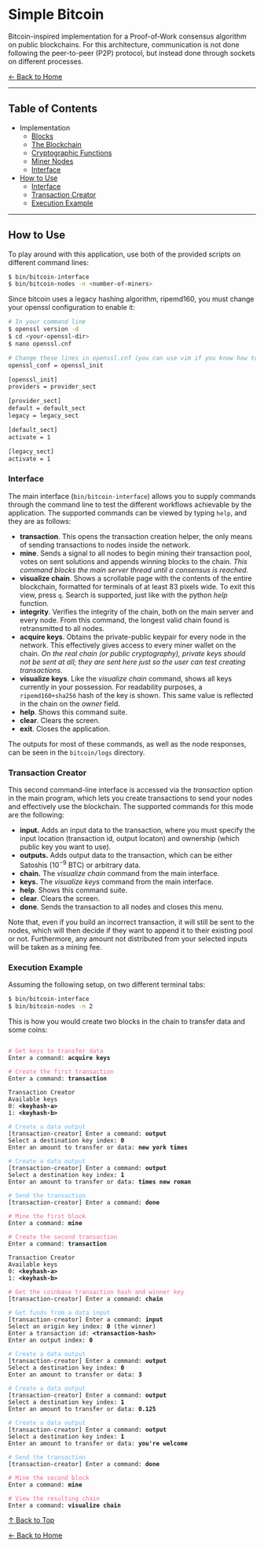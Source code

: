 # Simple Bitcoin

Bitcoin-inspired implementation for a Proof-of-Work consensus algorithm on public blockchains. For this architecture, communication is not done following the peer-to-peer (P2P) protocol, but instead done through sockets on different processes.

[← Back to Home](../README.md)

---

## Table of Contents
- Implementation
    - [Blocks](doc/blocks.md)
    - [The Blockchain](doc/blockchain.md)
    - [Cryptographic Functions](doc/crypto.md)
    - [Miner Nodes](doc/nodes.md)
    - [Interface](doc/server.md)
- [How to Use](#how-to-use)
    - [Interface](#interface)
    - [Transaction Creator](#transaction-creator)
    - [Execution Example](#execution-example)

---

## How to Use

To play around with this application, use both of the provided scripts on different command lines:
```sh
$ bin/bitcoin-interface
$ bin/bitcoin-nodes -n <number-of-miners>
```

Since bitcoin uses a legacy hashing algorithm, ripemd160, you must change your openssl configuration to enable it:
```sh
# In your command line
$ openssl version -d
$ cd <your-openssl-dir>
$ nano openssl.cnf

# Change these lines in openssl.cnf (you can use vim if you know how to exit)
openssl_conf = openssl_init

[openssl_init]
providers = provider_sect

[provider_sect]
default = default_sect
legacy = legacy_sect

[default_sect]
activate = 1

[legacy_sect]
activate = 1
```
### Interface
The main interface (`bin/bitcoin-interface`) allows you to supply commands through the command line to test the different workflows achievable by the application. The supported commands can be viewed by typing `help`, and they are as follows:
- **transaction**. This opens the transaction creation helper, the only means of sending transactions to nodes inside the network.
- **mine**. Sends a signal to all nodes to begin mining their transaction pool, votes on sent solutions and appends winning blocks to the chain. *This command blocks the main server thread until a consensus is reached.*
- **visualize chain**. Shows a scrollable page with the contents of the entire blockchain, formatted for terminals of at least 83 pixels wide. To exit this view, press `q`. Search is supported, just like with the python *help* function.
- **integrity**. Verifies the integrity of the chain, both on the main server and every node. From this command, the longest valid chain found is retransmitted to all nodes.
- **acquire keys**. Obtains the private-public keypair for every node in the network. This effectively gives access to every miner wallet on the chain. *On the real chain (or public cryptography), private keys should not be sent at all; they are sent here just so the user can test creating transactions*.
- **visualize keys**. Like the *visualize chain* command, shows all keys currently in your possession. For readability purposes, a `ripemd160+sha256` hash of the key is shown. This same value is reflected in the chain on the *owner* field.
- **help**. Shows this command suite.
- **clear**. Clears the screen.
- **exit**. Closes the application.

The outputs for most of these commands, as well as the node responses, can be seen in the `bitcoin/logs` directory.

### Transaction Creator
This second command-line interface is accessed via the *transaction* option in the main program, which lets you create transactions to send your nodes and effectively use the blockchain. The supported commands for this mode are the following:
- **input.** Adds an input data to the transaction, where you must specify the input location (transaction id, output locaton) and ownership (which public key you want to use).
- **outputs.** Adds output data to the transaction, which can be either Satoshis ($10^{-9}$ BTC) or arbitrary data.
- **chain.** The *visualize chain* command from the main interface.
- **keys.** The *visualize keys* command from the main interface.
- **help**. Shows this command suite.
- **clear**. Clears the screen.
- **done**. Sends the transaction to all nodes and closes this menu.

Note that, even if you build an incorrect transaction, it will still be sent to the nodes, which will then decide if they want to append it to their existing pool or not. Furthermore, any amount not distributed from your selected inputs will be taken as a mining fee.

### Execution Example

Assuming the following setup, on two different terminal tabs:
```sh
$ bin/bitcoin-interface
$ bin/bitcoin-nodes -n 2
```

This is how you would create two blocks in the chain to transfer data and some coins:

<pre><code>
<span style="color: #f76587;"># Get keys to transfer data</span>
Enter a command: <b>acquire keys</b>

<span style="color: #f76587;"># Create the first transaction</span>
Enter a command: <b>transaction</b>

Transaction Creator
Available keys
0: <b>&lt;keyhash-a&gt;</b>
1: <b>&lt;keyhash-b&gt;</b>

<span style="color: #65b6f7;"># Create a data output</span>
[transaction-creator] Enter a command: <b>output</b>
Select a destination key index: <b>0</b>
Enter an amount to transfer or data: <b>new york times</b>

<span style="color: #65b6f7;"># Create a data output</span>
[transaction-creator] Enter a command: <b>output</b>
Select a destination key index: <b>1</b>
Enter an amount to transfer or data: <b>times new roman</b>

<span style="color: #65b6f7;"># Send the transaction</span>
[transaction-creator] Enter a command: <b>done</b>

<span style="color: #f76587;"># Mine the first block</span>
Enter a command: <b>mine</b>

<span style="color: #f76587;"># Create the second transaction</span>
Enter a command: <b>transaction</b>

Transaction Creator
Available keys
0: <b>&lt;keyhash-a&gt;</b>
1: <b>&lt;keyhash-b&gt;</b>

<span style="color: #f76587;"># Get the coinbase transaction hash and winner key</span>
[transaction-creator] Enter a command: <b>chain</b>

<span style="color: #65b6f7;"># Get funds from a data input</span>
[transaction-creator] Enter a command: <b>input</b>
Select an origin key index: <b>0</b> (the winner)
Enter a transaction id: <b>&lt;transaction-hash&gt;</b>
Enter an output index: <b>0</b>

<span style="color: #65b6f7;"># Create a data output</span>
[transaction-creator] Enter a command: <b>output</b>
Select a destination key index: <b>0</b>
Enter an amount to transfer or data: <b>3</b>

<span style="color: #65b6f7;"># Create a data output</span>
[transaction-creator] Enter a command: <b>output</b>
Select a destination key index: <b>1</b>
Enter an amount to transfer or data: <b>0.125</b>

<span style="color: #65b6f7;"># Create a data output</span>
[transaction-creator] Enter a command: <b>output</b>
Select a destination key index: <b>1</b>
Enter an amount to transfer or data: <b>you're welcome</b>

<span style="color: #65b6f7;"># Send the transaction</span>
[transaction-creator] Enter a command: <b>done</b>

<span style="color: #f76587;"># Mine the second block</span>
Enter a command: <b>mine</b>

<span style="color: #f76587;"># View the resulting chain</span>
Enter a command: <b>visualize chain</b>
</code></pre>


[↑ Back to Top](#simple-bitcoin)  

[← Back to Home](../README.md)